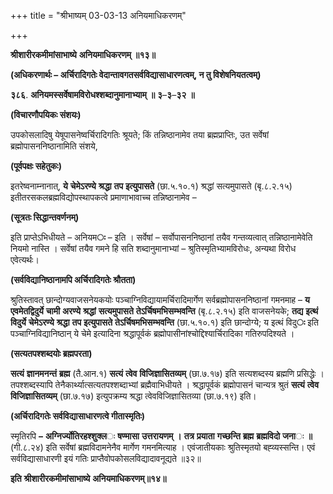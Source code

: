 +++
title = "श्रीभाष्यम् 03-03-13 अनियमाधिकरणम्"

+++


**श्रीशारीरकमीमांसाभाष्ये** **अनियमाधिकरणम्** **॥१३॥**

**(अधिकरणार्थः – अर्चिरादिगतेः वेदान्तावगतसर्वविद्यासाधारणत्वम्, न तु विशेषनियतत्वम्)**

**३८६**. **अनियमस्सर्वेषामविरोधश्शब्दानुमानाभ्याम्** **॥** **३**–**३**–**३२** **॥**

**(विचारणौपयिकः संशयः)**

उपकोसलादिषु येषूपासनेष्वर्चिरादिगतिः श्रूयते; किं तन्निष्ठानामेव तया ब्रह्मप्राप्तिः, उत सर्वेषां ब्रह्मोपासननिष्ठानामिति संशये,

**(पूर्वपक्षः सहेतुकः)**

इतरेष्वनाम्नानात्, **ये** **चेमेऽरण्ये** **श्रद्धा** **तप** **इत्युपासते** (छा.५.१०.१) श्रद्धां सत्यमुपासते (बृ.८.२.१५) इतीतरसकलब्रह्मविद्योपस्थापकत्वे प्रमाणाभावाच्च तन्निष्ठानामेव –

**(सूत्रतः सिद्धान्तवर्णनम्)**

इति प्राप्तेऽभिधीयते – अनियम**ः** – इति । सर्वेषां – सर्वोपासननिष्ठानां तयैव गन्तव्यत्वात् तन्निष्ठानामेवेति नियमो नास्ति । सर्वेषां तयैव गमने हि सति शब्दानुमानाभ्यां – श्रुतिस्मृतिभ्यामविरोधः, अन्यथा विरोध एवेत्यर्थः।

**(सर्वविद्यानिष्ठानामपि अर्चिरादिगतेः श्रौतता)**

श्रुतिस्तावत् छान्दोग्यवाजसनेयकयोः पञ्चाग्निविद्यायामर्चिरादिमार्गेण सर्वब्रह्मोपासननिष्ठानां गमनमाह – **य** **एवमेतद्विदुर्ये** **चामी** **अरण्ये** **श्रद्धां** **सत्यमुपासते** **तेऽर्चिषमभिसम्भवन्ति** (बृ.८.२.१५) इति वाजसनेयके; **तद्य** **इत्थं** **विदुर्ये** **चेमेऽरण्ये** **श्रद्धा** **तप** **इत्युपासते** **तेऽर्चिषमभिसम्भवन्ति** (छा.५.१०.१) इति छान्दोग्ये; य इत्थं विदु**ः** इति पञ्चाग्निविद्यानिष्ठान् ये चेमे इत्यादिना श्रद्धापूर्वकं ब्रह्मोपासीनांश्चोद्दिश्यार्चिरादिका गतिरुपदिश्यते ।

**(सत्यतपश्शब्दयोः ब्रह्मपरता)**

**सत्यं** **ज्ञानमनन्तं** **ब्रह्म** (तै.आन.१) **सत्यं** **त्वेव** **विजिज्ञासितव्यम्** (छा.७.१७) इति सत्यशब्दस्य ब्रह्मणि प्रसिद्धेः । तपश्शब्दस्यापि तेनैकार्थ्यात्सत्यतपश्शब्दाभ्यां ब्रह्मैवाभिधीयते ।
श्रद्धापूर्वकं ब्रह्मोपासनं चान्यत्र श्रुतं **सत्यं** **त्वेव** **विजिज्ञासितव्यम्** (छा.७.१७) इत्युपक्रम्य श्रद्धा त्वेवविजिज्ञासितव्या (छा.७.१९) इति।

**(अर्चिरादिगतेः सर्वविद्यासाधारणत्वे गीतास्मृतिः)**

स्मृतिरपि **–** **अग्निर्ज्योतिरहश्शुक्ल**ः **षण्मासा** **उत्तरायणम्** **।** **तत्र** **प्रयाता** **गच्छन्ति** **ब्रह्म** **ब्रह्मविदो** **जना**ः **॥** (गी.८.२४) इति सर्वेषां ब्रह्मविदामनेनैव मार्गेण गमनमित्याह । एवंजातीयकाः श्रुतिस्मृतयो बह्व्यस्सन्ति। एवं सर्वविद्यासाधारणी इयं गतिः प्राप्तैवोपकोसलविद्यादावनूद्यते ॥३२॥

**इति** **श्रीशारीरकमीमांसाभाष्ये** **अनियमाधिकरणम्॥१४॥**


